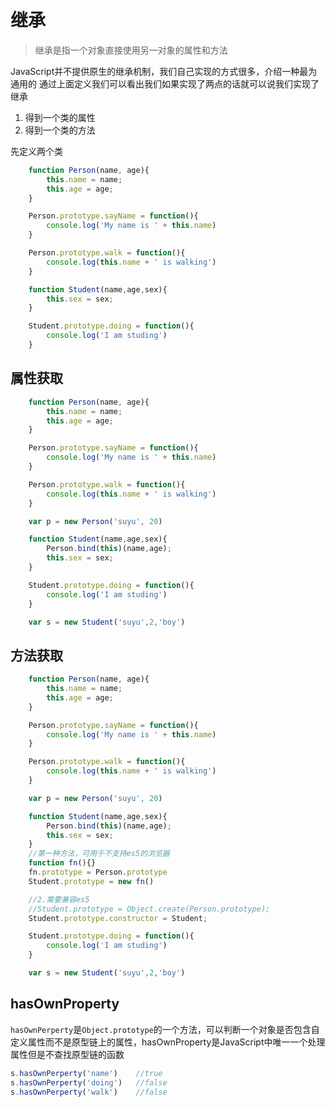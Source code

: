 # 继承

> 继承是指一个对象直接使用另一对象的属性和方法

JavaScript并不提供原生的继承机制，我们自己实现的方式很多，介绍一种最为通用的
通过上面定义我们可以看出我们如果实现了两点的话就可以说我们实现了继承

1. 得到一个类的属性
2. 得到一个类的方法

先定义两个类
```js
	function Person(name, age){
		this.name = name;
		this.age = age;
	}                

	Person.prototype.sayName = function(){
		console.log('My name is ' + this.name)
	}     

	Person.prototype.walk = function(){
		console.log(this.name + ' is walking')
	}

	function Student(name,age,sex){
		this.sex = sex;
	}

	Student.prototype.doing = function(){
		console.log('I am studing')
	}
```

## 属性获取
```js
	function Person(name, age){
		this.name = name;
		this.age = age;
	}                

	Person.prototype.sayName = function(){
		console.log('My name is ' + this.name)
	}     

	Person.prototype.walk = function(){
		console.log(this.name + ' is walking')
	}

	var p = new Person('suyu', 20)

	function Student(name,age,sex){
		Person.bind(this)(name,age);
		this.sex = sex;
	}

	Student.prototype.doing = function(){
		console.log('I am studing')
	}

	var s = new Student('suyu',2,'boy')
```

## 方法获取

```js
	function Person(name, age){
		this.name = name;
		this.age = age;
	}                

	Person.prototype.sayName = function(){
		console.log('My name is ' + this.name)
	}     

	Person.prototype.walk = function(){
		console.log(this.name + ' is walking')
	}

	var p = new Person('suyu', 20)

	function Student(name,age,sex){
		Person.bind(this)(name,age);
		this.sex = sex;
	}
	//第一种方法，可用于不支持es5的浏览器
	function fn(){}
	fn.prototype = Person.prototype
	Student.prototype = new fn()

	//2.需要兼容es5
	//Student.prototype = Object.create(Person.prototype);
	Student.prototype.constructor = Student;

	Student.prototype.doing = function(){
		console.log('I am studing')
	}

	var s = new Student('suyu',2,'boy')
```

## hasOwnProperty

`hasOwnPerperty`是`Object.prototype`的一个方法，可以判断一个对象是否包含自定义属性而不是原型链上的属性，hasOwnProperty是JavaScript中唯一一个处理属性但是不查找原型链的函数

```js
s.hasOwnPerperty('name')    //true
s.hasOwnPerperty('doing')   //false
s.hasOwnPerperty('walk')    //false
```